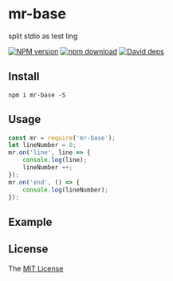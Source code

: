 # mr-base
split stdio as test ling

[![NPM version][npm-image]][npm-url]
[![npm download][download-image]][download-url]
[![David deps][david-image]][david-url]

[npm-image]: https://img.shields.io/npm/v/mr-base.svg
[npm-url]: https://npmjs.com/package/mr-base
[download-image]: https://img.shields.io/npm/dm/mr-base.svg
[download-url]: https://npmjs.com/package/mr-base
[david-image]: https://img.shields.io/david/imcooder/mr-base.svg
[david-url]: https://david-dm.org/imcooder/mr-base

## Install

```
npm i mr-base -S
```

## Usage

```js
const mr = require('mr-base');
let lineNumber = 0;
mr.on('line', line => {
    console.log(line);
	lineNumber ++;
});
mr.on('end', () => {
    console.log(lineNumber);
});
```


## Example


## License

The [MIT License](LICENSE)
